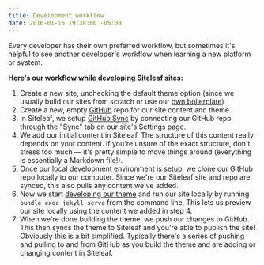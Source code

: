 ```yaml
---
title: Development workflow
date: 2016-01-15 19:38:00 -05:00
---
```


Every developer has their own preferred workflow, but sometimes it's helpful to see another developer's workflow when learning a new platform or system. 

**Here's our workflow while developing Siteleaf sites:**

1. Create a new site, unchecking the default theme option (since we usually build our sites from scratch or use our [own boilerplate](https://github.com/sawyerh/siteleaf-boilerplate))
2. Create a new, empty [GitHub](http://github.com) repo for our site content and theme.
3. In Siteleaf, we setup [GitHub Sync](/theme-development/github-sync/) by connecting our GitHub repo through the "Sync" tab on our site's Settings page.
4. We add our initial content in Siteleaf. The structure of this content really depends on your content. If you're unsure of the exact structure, don't stress too much — it's pretty simple to move things around (everything is essentially a Markdown file!).
5. Once our [local development environment](/theme-development/local-development.html) is setup, we clone our GitHub repo locally to our computer. Since we're our Siteleaf site and repo are synced, this also pulls any content we've added.
6. Now we start [developing our theme](/theme-development/getting-started.html) and run our site locally by running `bundle exec jekyll serve` from the command line. This lets us preview our site locally using the content we added in step 4.
7. When we're done building the theme, we push our changes to GitHub. This then syncs the theme to Siteleaf and you're able to publish the site! Obviously this is a bit simplified. Typically there's a series of pushing and pulling to and from GitHub as you build the theme and are adding or changing content in Siteleaf.